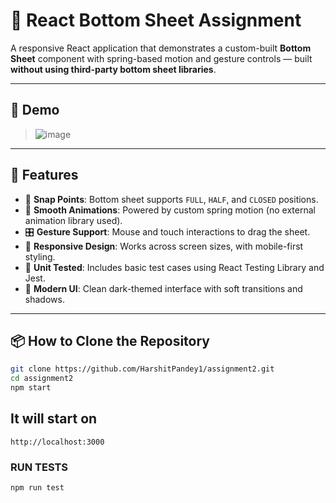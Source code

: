 
# 🚀 React Bottom Sheet Assignment

A responsive React application that demonstrates a custom-built **Bottom Sheet** component with spring-based motion and gesture controls — built **without using third-party bottom sheet libraries**.

---

## 📸 Demo

> ![image](https://github.com/user-attachments/assets/3a98ea67-9824-4d7d-864a-3a1571d87ca2)


---

## 🌟 Features

- 🧭 **Snap Points**: Bottom sheet supports `FULL`, `HALF`, and `CLOSED` positions.
- 🎯 **Smooth Animations**: Powered by custom spring motion (no external animation library used).
- 🎛️ **Gesture Support**: Mouse and touch interactions to drag the sheet.
- 📱 **Responsive Design**: Works across screen sizes, with mobile-first styling.
- 🧪 **Unit Tested**: Includes basic test cases using React Testing Library and Jest.
- 💅 **Modern UI**: Clean dark-themed interface with soft transitions and shadows.

---

## 📦 How to Clone the Repository

```bash
git clone https://github.com/HarshitPandey1/assignment2.git
cd assignment2
npm start
```
## It will start on
``` 
http://localhost:3000
```

### RUN TESTS
```
npm run test
```
